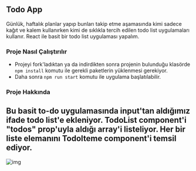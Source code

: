 ## Todo App

Günlük, haftalık planlar yapıp bunları takip etme aşamasında kimi sadece kağıt ve kalem kullanırken kimi de sıklıkla tercih edilen todo list uygulamaları kullanır. React ile basit bir todo list uygulaması yapalım.  

### Proje Nasıl Çalıştırılır

- Projeyi fork'ladıktan ya da indirdikten sonra projenin bulunduğu klasörde `npm install` komutu ile gerekli paketlerin yüklenmesi gerekiyor.
- Daha sonra `npm run start` komutu ile uygulama başlatılabilir.

### Proje Hakkında

Bu basit to-do uygulamasında input'tan aldığımız ifade todo list'e ekleniyor. TodoList component'i "todos" prop'uyla aldığı array'i listeliyor. Her bir liste elemanını TodoIteme component'i temsil ediyor.  
---  
  
  ![img](readme.png)
